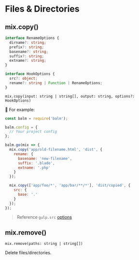 # Files & Directories

## mix.copy()

```ts
interface RenameOptions {
  dirname?: string;
  prefix?: string;
  basename?: string;
  suffix?: string;
  extname?: string;
}

interface HookOptions {
  src?: object;
  rename?: string | Function | RenameOptions;
}
```

`mix.copy(input: string | string[], output: string, options?: HookOptions)`

🌰 For example:

```js
const balm = require('balm');

balm.config = {
  // Your project config
};

balm.go(mix => {
  mix.copy('app/old-filename.html', 'dist', {
    rename: {
      basename: 'new-filename',
      suffix: '.blade',
      extname: '.php'
    }
  });

  mix.copy(['app/foo/*', 'app/bar/**/*'], 'dist/copied', {
    src: {
      base: '.'
    }
  });
});
```

> Reference `gulp.src` [options](https://gulpjs.com/docs/en/api/src#options)

## mix.remove()

`mix.remove(paths: string | string[])`

Delete files/directories.
